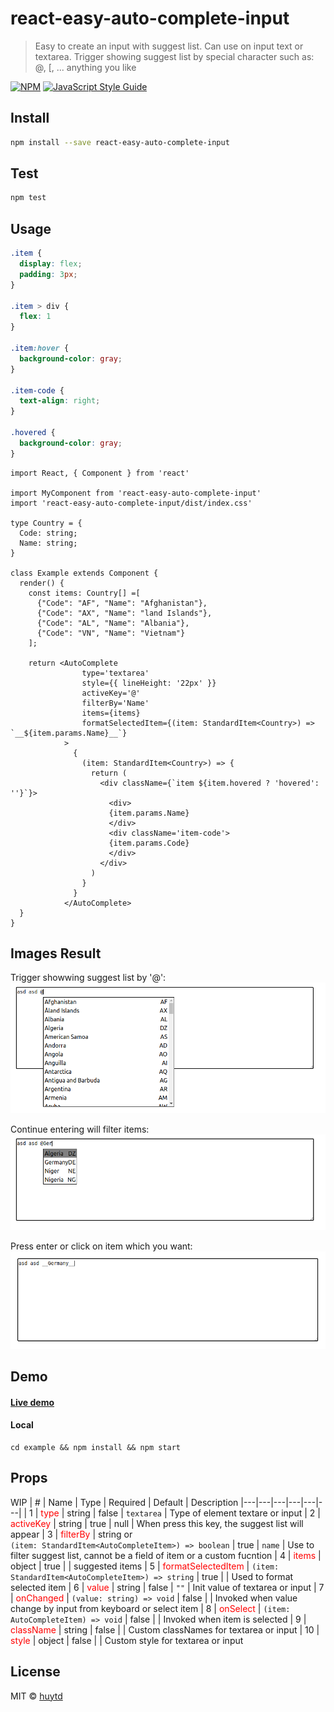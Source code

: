 # react-easy-auto-complete-input

> Easy to create an input with suggest list. Can use on input text or textarea. Trigger showing suggest list by special character such as: @, [, ... anything you like

[![NPM](https://img.shields.io/npm/v/react-easy-auto-complete-input.svg)](https://www.npmjs.com/package/react-easy-auto-complete-input) [![JavaScript Style Guide](https://img.shields.io/badge/code_style-standard-brightgreen.svg)](https://standardjs.com)

## Install

```bash
npm install --save react-easy-auto-complete-input
```

## Test
```bash
npm test
```

## Usage

```css
.item {
  display: flex;
  padding: 3px;
}

.item > div {
  flex: 1
}

.item:hover {
  background-color: gray;
}

.item-code {
  text-align: right;
}

.hovered {
  background-color: gray;
}
```

```tsx
import React, { Component } from 'react'

import MyComponent from 'react-easy-auto-complete-input'
import 'react-easy-auto-complete-input/dist/index.css'

type Country = {
  Code: string;
  Name: string;
}

class Example extends Component {
  render() {
    const items: Country[] =[
      {"Code": "AF", "Name": "Afghanistan"},
      {"Code": "AX", "Name": "land Islands"},
      {"Code": "AL", "Name": "Albania"},
      {"Code": "VN", "Name": "Vietnam"}
    ];

    return <AutoComplete
                type='textarea'
                style={{ lineHeight: '22px' }}
                activeKey='@'
                filterBy='Name'
                items={items}
                formatSelectedItem={(item: StandardItem<Country>) => `__${item.params.Name}__`}
            >
              {
                (item: StandardItem<Country>) => {
                  return (
                    <div className={`item ${item.hovered ? 'hovered': ''}`}>
                      <div>
                      {item.params.Name}
                      </div>
                      <div className='item-code'>
                      {item.params.Code}
                      </div>
                    </div>
                  )
                }
              }
            </AutoComplete>
  }
}
```

## Images Result
Trigger showwing  suggest list by '@':
![trigger-showing-suggest-list](/assets/trigger-showing-suggest-list.png)

Continue entering will filter items:
![filter](/assets/filter.png)

Press enter or click on item which you want:
![select-item](/assets/select-item.png)

## Demo
#### [Live demo](https://stackblitz.com/edit/demo-react-easy-auto-complete-input?file=index.tsx)

#### Local
```
cd example && npm install && npm start
```

## Props
WIP
|  # |  Name | Type | Required | Default | Description
|---|---|---|---|---|---|
| 1 | <span style="color: red">type</span> | string | false | ```textarea``` | Type of element textare or input
| 2 | <span style="color: red">activeKey</span> | string | true | null | When press this key, the suggest list will appear
| 3 | <span style="color: red">filterBy</span> | string or <br /> ```(item: StandardItem<AutoCompleteItem>) => boolean``` | true | ```name``` | Use to filter suggest list, cannot be a field of item or a custom fucntion
| 4 | <span style="color: red">items</span> | object | true | | suggested items
| 5 | <span style="color: red">formatSelectedItem</span> | ```(item: StandardItem<AutoCompleteItem>) => string``` | true | | Used to format selected item
| 6 | <span style="color: red">value</span> | string | false | ```""``` | Init value of textarea or input
| 7 | <span style="color: red">onChanged</span> | ```(value: string) => void``` | false | | Invoked when value change by input from keyboard or select item
| 8 | <span style="color: red">onSelect</span> | ```(item: AutoCompleteItem) => void``` | false | | Invoked when item is selected
| 9 | <span style="color: red">className</span> | string | false | | Custom classNames for textarea or input
| 10 | <span style="color: red">style</span> | object | false | | Custom style for textarea or input


## License

MIT © [huytd](https://github.com/huytd)
